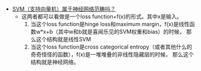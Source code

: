 
* [SVM（支持向量机）属于神经网络范畴吗？](https://www.zhihu.com/question/22290096)
    * 这两者都可以看做是一个loss function+f(x)的形式。其中x是输入。
        1. 当这个loss function是hinge loss和maximum margin，f(x)是线性函数w*x+b（其中w和b就是喜闻乐见的SVM权重和bias）的时候，
        那么这个结构就是线性SVM
        2. 当这个loss function是cross categorical entropy（或者其他什么的奇奇怪怪的函数），f(x)是一堆堆叠的非线性隐藏层的时候，
        那么这个结构就是神经网络。





